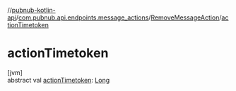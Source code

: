 //[pubnub-kotlin-api](../../../index.md)/[com.pubnub.api.endpoints.message_actions](../index.md)/[RemoveMessageAction](index.md)/[actionTimetoken](action-timetoken.md)

# actionTimetoken

[jvm]\
abstract val [actionTimetoken](action-timetoken.md): [Long](https://kotlinlang.org/api/latest/jvm/stdlib/kotlin/-long/index.html)
